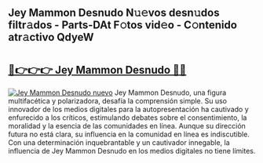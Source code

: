 ## Jey Mammon Desnudo N𝚞𝚎vos desn𝚞dos filtr𝚊dos - Parts-DAt F𝚘tos vid𝚎o - C𝚘ntenido atr𝚊ctivo QdyeW

# <h2><a href="http://mb0fxq.tromn.icu/?c=Jey+Mammon+Desnudo">🔗👉👉👉 Jey Mammon Desnudo 🔗🔗</a></h2>

[![Jey Mammon Desnudo nuevo](https://i.imgur.com/pEAQMta.gif)](http://mb0fxq.tromn.icu/?c=Jey+Mammon+Desnudo)
Jey Mammon Desnudo, una figura multifacética y polarizadora, desafía la comprensión simple. Su uso innovador de los medios digitales para la autopresentación ha cautivado y enfurecido a los críticos, estimulando debates sobre el consentimiento, la moralidad y la esencia de las comunidades en línea. Aunque su dirección futura no está clara, su influencia en la comunidad en línea es indiscutible. Con una determinación inquebrantable y un cautivador innegable, la influencia de Jey Mammon Desnudo en los medios digitales no tiene límites.

